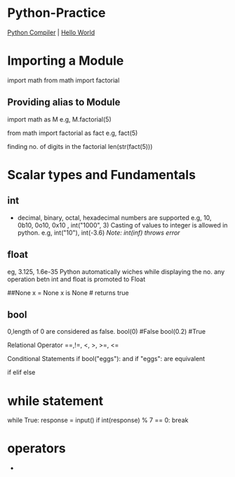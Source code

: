 # Python-Practice
[Python Compiler](https://www.onlinegdb.com/online_python_compiler)
| [Hello World](https://github.com/ANSHUM2019/Python-Practice/blob/master/HelloWorld.py)

# Importing a Module
import math
from math import factorial

## Providing alias to Module
import math as M
e.g, M.factorial(5)

from math import factorial as fact
e.g, fact(5)

finding no. of digits in the factorial
len(str(fact(5)))

# Scalar types and Fundamentals
## int
* decimal, binary, octal, hexadecimal numbers are supported
e.g, 10, 0b10, 0o10, 0x10 , int("1000", 3)
Casting of values to integer is allowed in python.
e.g, int("10"), int(-3.6)
*Note: int(inf) throws error*
## float
eg, 3.125, 1.6e-35
Python automatically wiches while displaying the no.
any operation betn int and float is promoted to Float

##None
x = None
x is None # returns true

## bool
0,length of 0 are considered as false.
bool(0) #False
bool(0.2) #True

Relational Operator
==,!=, <, >, >=, <=

Conditional Statements
if bool("eggs"):
and
if "eggs":
are equivalent

if
elif
else

# while statement
while True:
    response = input()
	if int(response) % 7 == 0:
	    break
# operators
* 

